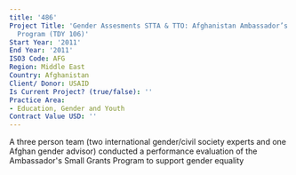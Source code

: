 ```yaml
---
title: '486'
Project Title: 'Gender Assesments STTA & TTO: Afghanistan Ambassador’s Small Grants
  Program (TDY 106)'
Start Year: '2011'
End Year: '2011'
ISO3 Code: AFG
Region: Middle East
Country: Afghanistan
Client/ Donor: USAID
Is Current Project? (true/false): ''
Practice Area:
- Education, Gender and Youth
Contract Value USD: ''
---
```


A three person team (two international gender/civil society experts and one Afghan gender advisor) conducted a performance evaluation of the Ambassador's Small Grants Program to support gender equality